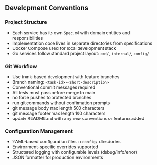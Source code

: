## Development Conventions

### Project Structure
- Each service has its own `Spec.md` with domain entities and responsibilities
- Implementation code lives in separate directories from specifications
- Docker Compose used for local development stack
- Go services follow standard project layout: `cmd/`, `internal/`, `config/`

### Git Workflow
- Use trunk-based development with feature branches
- Branch naming: `<task-id>-<short-description>`
- Conventional commit messages required
- All tests must pass before merge to main
- no force pushes to protected branches
- run git commands without confirmation prompts
- git message body max length 500 characters
- git message footer max length 100 characters
- update README.md with any new conventions or features added

### Configuration Management
- YAML-based configuration files in `config/` directories
- Environment-specific overrides supported
- Structured logging with configurable levels (debug/info/error)
- JSON formatter for production environments
